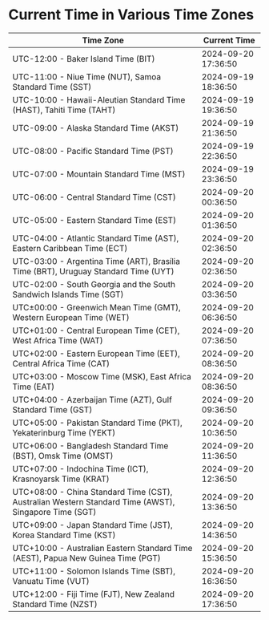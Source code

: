 # Current Time in Various Time Zones

| Time Zone | Current Time |
|-----------|--------------|
| UTC-12:00 - Baker Island Time (BIT) | 2024-09-20 17:36:50 |
| UTC-11:00 - Niue Time (NUT), Samoa Standard Time (SST) | 2024-09-19 18:36:50 |
| UTC-10:00 - Hawaii-Aleutian Standard Time (HAST), Tahiti Time (TAHT) | 2024-09-19 19:36:50 |
| UTC-09:00 - Alaska Standard Time (AKST) | 2024-09-19 21:36:50 |
| UTC-08:00 - Pacific Standard Time (PST) | 2024-09-19 22:36:50 |
| UTC-07:00 - Mountain Standard Time (MST) | 2024-09-19 23:36:50 |
| UTC-06:00 - Central Standard Time (CST) | 2024-09-20 00:36:50 |
| UTC-05:00 - Eastern Standard Time (EST) | 2024-09-20 01:36:50 |
| UTC-04:00 - Atlantic Standard Time (AST), Eastern Caribbean Time (ECT) | 2024-09-20 02:36:50 |
| UTC-03:00 - Argentina Time (ART), Brasília Time (BRT), Uruguay Standard Time (UYT) | 2024-09-20 02:36:50 |
| UTC-02:00 - South Georgia and the South Sandwich Islands Time (SGT) | 2024-09-20 03:36:50 |
| UTC±00:00 - Greenwich Mean Time (GMT), Western European Time (WET) | 2024-09-20 06:36:50 |
| UTC+01:00 - Central European Time (CET), West Africa Time (WAT) | 2024-09-20 07:36:50 |
| UTC+02:00 - Eastern European Time (EET), Central Africa Time (CAT) | 2024-09-20 08:36:50 |
| UTC+03:00 - Moscow Time (MSK), East Africa Time (EAT) | 2024-09-20 08:36:50 |
| UTC+04:00 - Azerbaijan Time (AZT), Gulf Standard Time (GST) | 2024-09-20 09:36:50 |
| UTC+05:00 - Pakistan Standard Time (PKT), Yekaterinburg Time (YEKT) | 2024-09-20 10:36:50 |
| UTC+06:00 - Bangladesh Standard Time (BST), Omsk Time (OMST) | 2024-09-20 11:36:50 |
| UTC+07:00 - Indochina Time (ICT), Krasnoyarsk Time (KRAT) | 2024-09-20 12:36:50 |
| UTC+08:00 - China Standard Time (CST), Australian Western Standard Time (AWST), Singapore Time (SGT) | 2024-09-20 13:36:50 |
| UTC+09:00 - Japan Standard Time (JST), Korea Standard Time (KST) | 2024-09-20 14:36:50 |
| UTC+10:00 - Australian Eastern Standard Time (AEST), Papua New Guinea Time (PGT) | 2024-09-20 15:36:50 |
| UTC+11:00 - Solomon Islands Time (SBT), Vanuatu Time (VUT) | 2024-09-20 16:36:50 |
| UTC+12:00 - Fiji Time (FJT), New Zealand Standard Time (NZST) | 2024-09-20 17:36:50 |
